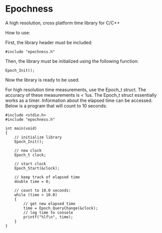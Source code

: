 # Epochness

A high resolution, cross platform time library for C/C++


How to use:

First, the library header must be included:

	#include "epochness.h"

Then, the library must be initialized using the following function:

	Epoch_Init();

Now the library is ready to be used.

For high resolution time measurements, use the Epoch_t struct.
The accuracy of these measurements is < 1us.
The Epoch_t struct essentially works as a timer.
Information about the elapsed time can be accessed.
Below is a program that will count to 10 seconds:



	#include <stdio.h>
	#include "epochness.h"

	int main(void)
	{
		// initialize library
		Epoch_Init();

		// new clock
		Epoch_t clock;
		
		// start clock
		Epoch_Start(&clock);

		// keep track of elapsed time
		double time = 0;

		// count to 10.0 seconds:
		while (time < 10.0)
		{
			// get new elapsed time
			time = Epoch_QueryChange(&clock);
			// log time to console
			printf("%lf\n", time);
		}
	}
	
	

